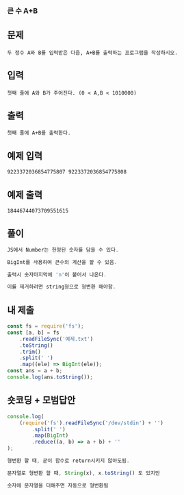 ### 큰 수 A+B

## 문제

```
두 정수 A와 B를 입력받은 다음, A+B를 출력하는 프로그램을 작성하시오.
```

## 입력

```
첫째 줄에 A와 B가 주어진다. (0 < A,B < 1010000)
```

## 출력

```
첫째 줄에 A+B를 출력한다.
```

## 예제 입력

```
9223372036854775807 9223372036854775808
```

## 예제 출력

```
18446744073709551615
```

## 풀이

```js
JS에서 Number는 한정된 숫자를 담을 수 있다.

BigInt를 사용하여 큰수의 계산을 할 수 있음.

출력시 숫자마지막에 'n'이 붙어서 나온다.

이를 제거하려면 string형으로 형변환 해야함.
```

## 내 제출

```js
const fs = require('fs');
const [a, b] = fs
    .readFileSync('예제.txt')
    .toString()
    .trim()
    .split(' ')
    .map((ele) => BigInt(ele));
const ans = a + b;
console.log(ans.toString());
```

## 숏코딩 + 모범답안

```js
console.log(
    (require('fs').readFileSync('/dev/stdin') + '')
        .split(' ')
        .map(BigInt)
        .reduce((a, b) => a + b) + ''
);

형변환 할 때, 굳이 함수로 return시키지 않아도됨.

문자열로 형변환 할 때, String(x), x.toString() 도 있지만

숫자에 문자열을 더해주면 자동으로 형변환됨
```
